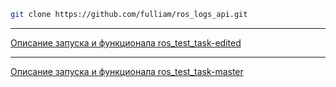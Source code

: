 ```bash
git clone https://github.com/fulliam/ros_logs_api.git
```

---

[Описание запуска и функционала ros_test_task-edited](https://github.com/fulliam/ros_logs_api/tree/main/ros_test_task-edited)  

---

[Описание запуска и функционала ros_test_task-master](https://github.com/fulliam/ros_logs_api/tree/main/ros_test_task-master)  
